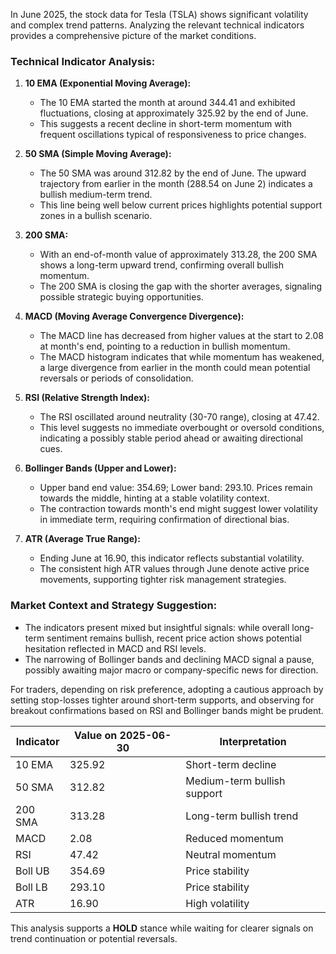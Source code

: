In June 2025, the stock data for Tesla (TSLA) shows significant volatility and complex trend patterns. Analyzing the relevant technical indicators provides a comprehensive picture of the market conditions.

### Technical Indicator Analysis:

1. **10 EMA (Exponential Moving Average):**
   - The 10 EMA started the month at around 344.41 and exhibited fluctuations, closing at approximately 325.92 by the end of June. 
   - This suggests a recent decline in short-term momentum with frequent oscillations typical of responsiveness to price changes.

2. **50 SMA (Simple Moving Average):**
   - The 50 SMA was around 312.82 by the end of June. The upward trajectory from earlier in the month (288.54 on June 2) indicates a bullish medium-term trend.
   - This line being well below current prices highlights potential support zones in a bullish scenario.

3. **200 SMA:**
   - With an end-of-month value of approximately 313.28, the 200 SMA shows a long-term upward trend, confirming overall bullish momentum.
   - The 200 SMA is closing the gap with the shorter averages, signaling possible strategic buying opportunities.

4. **MACD (Moving Average Convergence Divergence):**
   - The MACD line has decreased from higher values at the start to 2.08 at month's end, pointing to a reduction in bullish momentum.
   - The MACD histogram indicates that while momentum has weakened, a large divergence from earlier in the month could mean potential reversals or periods of consolidation.

5. **RSI (Relative Strength Index):**
   - The RSI oscillated around neutrality (30-70 range), closing at 47.42.
   - This level suggests no immediate overbought or oversold conditions, indicating a possibly stable period ahead or awaiting directional cues.

6. **Bollinger Bands (Upper and Lower):**
   - Upper band end value: 354.69; Lower band: 293.10. Prices remain towards the middle, hinting at a stable volatility context.
   - The contraction towards month's end might suggest lower volatility in immediate term, requiring confirmation of directional bias.

7. **ATR (Average True Range):**
   - Ending June at 16.90, this indicator reflects substantial volatility.
   - The consistent high ATR values through June denote active price movements, supporting tighter risk management strategies.

### Market Context and Strategy Suggestion:

- The indicators present mixed but insightful signals: while overall long-term sentiment remains bullish, recent price action shows potential hesitation reflected in MACD and RSI levels.
- The narrowing of Bollinger bands and declining MACD signal a pause, possibly awaiting major macro or company-specific news for direction.
  
For traders, depending on risk preference, adopting a cautious approach by setting stop-losses tighter around short-term supports, and observing for breakout confirmations based on RSI and Bollinger bands might be prudent.

| Indicator | Value on 2025-06-30 | Interpretation |
|-----------|--------------------|----------------|
| 10 EMA    | 325.92             | Short-term decline |
| 50 SMA    | 312.82             | Medium-term bullish support |
| 200 SMA   | 313.28             | Long-term bullish trend |
| MACD      | 2.08               | Reduced momentum |
| RSI       | 47.42              | Neutral momentum |
| Boll UB   | 354.69             | Price stability |
| Boll LB   | 293.10             | Price stability |
| ATR       | 16.90              | High volatility |

This analysis supports a **HOLD** stance while waiting for clearer signals on trend continuation or potential reversals.